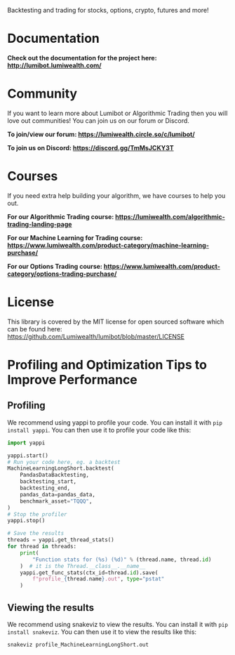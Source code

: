 Backtesting and trading for stocks, options, crypto, futures and more!

# Documentation

**Check out the documentation for the project here: <http://lumibot.lumiwealth.com/>**

# Community

If you want to learn more about Lumibot or Algorithmic Trading then you will love out communities! You can join us on our forum or Discord.

**To join/view our forum: <https://lumiwealth.circle.so/c/lumibot/>**

**To join us on Discord: <https://discord.gg/TmMsJCKY3T>**

# Courses

If you need extra help building your algorithm, we have courses to help you out.

**For our Algorithmic Trading course: <https://lumiwealth.com/algorithmic-trading-landing-page>**

**For our Machine Learning for Trading course: <https://www.lumiwealth.com/product-category/machine-learning-purchase/>**

**For our Options Trading course: <https://www.lumiwealth.com/product-category/options-trading-purchase/>**

# License

This library is covered by the MIT license for open sourced software which can be found here: <https://github.com/Lumiwealth/lumibot/blob/master/LICENSE>

# Profiling and Optimization Tips to Improve Performance

## Profiling

We recommend using yappi to profile your code. You can install it with `pip install yappi`. You can then use it to profile your code like this:

```python
import yappi

yappi.start()
# Run your code here, eg. a backtest
MachineLearningLongShort.backtest(
    PandasDataBacktesting,
    backtesting_start,
    backtesting_end,
    pandas_data=pandas_data,
    benchmark_asset="TQQQ",
)
# Stop the profiler
yappi.stop()

# Save the results
threads = yappi.get_thread_stats()
for thread in threads:
    print(
        "Function stats for (%s) (%d)" % (thread.name, thread.id)
    )  # it is the Thread.__class__.__name__
    yappi.get_func_stats(ctx_id=thread.id).save(
        f"profile_{thread.name}.out", type="pstat"
    )

```

## Viewing the results

We recommend using snakeviz to view the results. You can install it with `pip install snakeviz`. You can then use it to view the results like this:

```bash
snakeviz profile_MachineLearningLongShort.out
```
